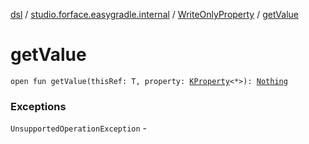 [dsl](../../index.md) / [studio.forface.easygradle.internal](../index.md) / [WriteOnlyProperty](index.md) / [getValue](./get-value.md)

# getValue

`open fun getValue(thisRef: T, property: `[`KProperty`](https://kotlinlang.org/api/latest/jvm/stdlib/kotlin.reflect/-k-property/index.html)`<*>): `[`Nothing`](https://kotlinlang.org/api/latest/jvm/stdlib/kotlin/-nothing/index.html)

### Exceptions

`UnsupportedOperationException` - 